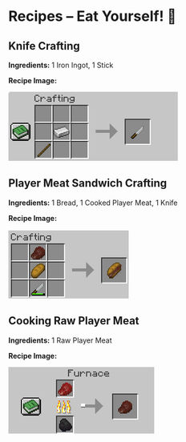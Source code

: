 # Recipes – Eat Yourself! 🍴

## Knife Crafting
**Ingredients:** 1 Iron Ingot, 1 Stick

**Recipe Image:**

![Knife Crafting](images/knife_crafting.png)

## Player Meat Sandwich Crafting
**Ingredients:** 1 Bread, 1 Cooked Player Meat, 1 Knife

**Recipe Image:**

![Sandwich Crafting](images/sandwich_crafting.png)

## Cooking Raw Player Meat
**Ingredients:** 1 Raw Player Meat

**Recipe Image:**

![Cooking Raw Player Meat](images/cooked_player_meat.png)